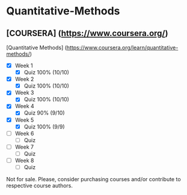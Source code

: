 # Quantitative-Methods

## [COURSERA] (https://www.coursera.org/)
[Quantitative Methods] (https://www.coursera.org/learn/quantitative-methods/)

- [x] Week 1
  - [x] Quiz 100% (10/10)
- [x] Week 2
  - [x] Quiz 100% (10/10)
- [x] Week 3
  - [x] Quiz 100% (10/10)
- [x] Week 4
  - [x] Quiz 90% (9/10)
- [x] Week 5
  - [x] Quiz 100% (9/9)
- [ ] Week 6
  - [ ] Quiz
- [ ] Week 7
  - [ ] Quiz
- [ ] Week 8
  - [ ] Quiz

Not for sale. Please, consider purchasing courses and/or contribute to respective course authors.
